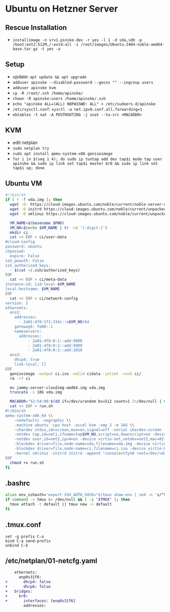 # Ubuntu on Hetzner Server
## Rescue Installation
* `installimage -n srv1.pinske.dev -r yes -l 1 -d sda,sdb -p /boot:ext2:512M,/:ext4:all -i /root/images/Ubuntu-2404-noble-amd64-base.tar.gz -t yes -a`

## Setup
* update: `apt update && apt upgrade`
* `adduser apinske --disabled-password --gecos "" --ingroup users`
* `adduser apinske kvm`
* `cp -R /root/.ssh /home/apinske/`
* `chown -R apinske:users /home/apinske/.ssh`
* `echo "apinske ALL=(ALL) NOPASSWD: ALL" > /etc/sudoers.d/apinske`
* `/etc/sysctl.conf`: `sysctl -w net.ipv6.conf.all.forwarding=1`
* `ebtables -t nat -A POSTROUTING -j snat --to-src <MACADDR>`

## KVM
* edit netplan
* `sudo netplan try`
* `sudo apt install qemu-system-x86 genisoimage`
* `for i in $(seq 1 4); do sudo ip tuntap add dev tap$i mode tap user apinske && sudo ip link set tap$i master br0 && sudo ip link set tap$i up; done`

## Ubuntu VM
```sh
#!/bin/sh
if [ ! -f vda.img ]; then
  wget -O- https://cloud-images.ubuntu.com/noble/current/noble-server-cloudimg-amd64.tar.gz | tar xzf - noble-server-cloudimg-amd64.img
  wget -O initrd https://cloud-images.ubuntu.com/noble/current/unpacked/noble-server-cloudimg-amd64-initrd-generic
  wget -O vmlinuz https://cloud-images.ubuntu.com/noble/current/unpacked/noble-server-cloudimg-amd64-vmlinuz-generic

  VM_NAME=$(basename $PWD)
  VM_NO=$(echo $VM_NAME | tr -cd '[:digit:]')
  mkdir ci
  cat << EOF > ci/user-data
#cloud-config
password: ubuntu
chpasswd:
  expire: False
ssh_pwauth: False 
ssh_authorized_keys:
  - $(cat ~/.ssh/authorized_keys)
EOF
  cat << EOF > ci/meta-data
instance-id: iid-local-$VM_NAME
local-hostname: $VM_NAME 
EOF
  cat << EOF > ci/network-config
version: 2
ethernets:
  ens2:
    addresses:
      - 2a01:4f8:171:334c::a$VM_NO/64
    gateway6: fe80::1
    nameservers:
      addresses:
          - 2a01:4f8:0:1::add:9898
          - 2a01:4f8:0:1::add:9999
          - 2a01:4f8:0:1::add:1010
  ens3:
    dhcp4: true
    link-local: []
EOF
  genisoimage -output ci.iso -volid cidata -joliet -rock ci/
  rm -rf ci

  mv jammy-server-cloudimg-amd64.img vda.img
  truncate -s 10G vda.img

  MACADDR="52:54:00:$(dd if=/dev/urandom bs=512 count=1 2>/dev/null | md5sum | sed 's/^\(..\)\(..\)\(..\).*$/\1:\2:\3/')"
  cat << EOF > run.sh
#!/bin/sh
qemu-system-x86_64 \\
    -nodefaults -nographic \\
    -machine ubuntu -cpu host -accel kvm -smp 2 -m 16G \\
    -chardev stdio,id=screen,mux=on,signal=off -serial chardev:screen -mon screen \\
    -netdev tap,id=net1,ifname=tap$VM_NO,script=no,downscript=no -device virtio-net,netdev=net1,mac=$MACADDR \\
    -netdev user,id=net2,ipv4=on -device virtio-net,netdev=net2,mac=02:00:00:00:00:f$VM_NO \\
    -blockdev driver=file,node-name=vda,filename=vda.img -device virtio-blk,drive=vda \\
    -blockdev driver=file,node-name=ci,filename=ci.iso -device virtio-blk,drive=ci \\
    -kernel vmlinuz -initrd initrd -append "console=ttyS0 root=/dev/vda"
EOF
  chmod +x run.sh
fi
```

## .bashrc
```bash
alias env_sshauth='export SSH_AUTH_SOCK="$(tmux show-env | sed -n 's/^SSH_AUTH_SOCK=//p')"'
if command -v tmux &> /dev/null && [ -z "$TMUX" ]; then
  tmux attach -t default || tmux new -s default
fi
```

## .tmux.conf
```
set -g prefix C-a
bind C-a send-prefix
unbind C-b
```

## /etc/netplan/01-netcfg.yaml
```diff
    ethernets:
      enp0s31f6: 
+       dhcp4: false
+       dhcp6: false
+   bridges:
+     br0:
+       interfaces: [enp0s31f6]
        addresses:
```
